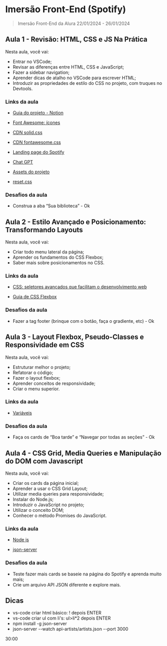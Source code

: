 # Imersão Front-End (Spotify)

> Imersão Front-End da Alura 22/01/2024 - 26/01/2024

## Aula 1 - Revisão: HTML, CSS e JS Na Prática

Nesta aula, você vai:

- Entrar no VSCode;
- Revisar as diferenças entre HTML, CSS e JavaScript;
- Fazer a sidebar navigation;
- Aprender dicas de atalho no VSCode para escrever HTML;
- Introduzir as propriedades de estilo do CSS no projeto, com truques no Devtools.

### Links da aula

- [Guia do projeto - Notion](https://grupoalura.notion.site/Imers-o-Front-End-Guia-de-Mergulho-53f23a8a959e43608524e08b22c585b9)

- [Font Awesome: ícones](https://fontawesome.com/icons)
- [CDN solid.css](https://use.fontawesome.com/releases/v5.15.4/css/solid.css)
- [CDN fontawesome.css](https://use.fontawesome.com/releases/v5.15.4/css/fontawesome.css)
- [Landing page do Spotify](https://open.spotify.com/intl-pt)
- [Chat GPT](https://chat.openai.com/)

- [Assets do projeto](https://github.com/mayaracardoso/spotify-imersao/tree/develop/src/assets)
- [reset.css](https://meyerweb.com/eric/tools/css/reset/reset.css)

### Desafios da aula

- Construa a aba “Sua biblioteca” - Ok

## Aula 2 - Estilo Avançado e Posicionamento: Transformando Layouts

Nesta aula, você vai:

- Criar todo menu lateral da página;
- Aprender os fundamentos do CSS Flexbox;
- Saber mais sobre posicionamentos no CSS.

### Links da aula

- [CSS: seletores avançados que facilitam o desenvolvimento web](https://www.alura.com.br/artigos/css-seletores-avancados-aplicacoes-web?_gl=1*1sot7lg*_ga*MTMzNDM2OTg0Ni4xNzA1OTMwNjYx*_ga_1EPWSW3PCS*MTcwNjAxNzEzMi4zLjEuMTcwNjAxNzI3Mi4wLjAuMA..*_fplc*Ulo4U0xQV0dZViUyQmliVTN6eWFGaDA1NUFGQjBKUUYlMkJWTGZZQXc2S3NJNXRJdWxDa1dmd0lySkdPJTJCaThWeTU5Q2NuQzhnYUJCbmMzNmNobmplenAlMkZuUmRrNWxaVW9tcmlhbFI0UHpBNnoySW1malYxclZCWDRiMlpka3V0d0ElM0QlM0Q.)

- [Guia de CSS Flexbox](https://www.alura.com.br/artigos/css-guia-do-flexbox?_gl=1*1o0pif0*_ga*MTMzNDM2OTg0Ni4xNzA1OTMwNjYx*_ga_1EPWSW3PCS*MTcwNjAxNzEzMi4zLjEuMTcwNjAxNzMxOC4wLjAuMA..*_fplc*Ulo4U0xQV0dZViUyQmliVTN6eWFGaDA1NUFGQjBKUUYlMkJWTGZZQXc2S3NJNXRJdWxDa1dmd0lySkdPJTJCaThWeTU5Q2NuQzhnYUJCbmMzNmNobmplenAlMkZuUmRrNWxaVW9tcmlhbFI0UHpBNnoySW1malYxclZCWDRiMlpka3V0d0ElM0QlM0Q.)

### Desafios da aula

- Fazer a tag footer (brinque com o botão, faça o gradiente, etc) - Ok

## Aula 3 - Layout Flexbox, Pseudo-Classes e Responsividade em CSS

Nesta aula, você vai:
- Estruturar melhor o projeto;
- Refatorar o código;
- Fazer o layout flexbox;
- Aprender conceitos de responsividade;
- Criar o menu superior.

### Links da aula

- [Variáveis](https://github.com/alura-cursos/spotify-imersao/blob/main/spotify-imersao/src/styles/vars.css)

### Desafios da aula

- Faça os cards de “Boa tarde” e “Navegar por todas as seções” - Ok

## Aula 4 - CSS Grid, Media Queries e Manipulação do DOM com Javascript

Nesta aula, você vai:
- Criar os cards da página inicial;
- Aprender a usar o CSS Grid Layout;
- Utilizar media queries para responsividade;
- Instalar do Node.js;
- Introduzir o JavaScript no projeto;
- Utilizar o conceito DOM;
- Conhecer o método Promises do JavaScript.

### Links da aula

- [Node js](https://nodejs.org/en/download)

- [json-server](https://www.npmjs.com/package/json-server)

### Desafios da aula

- Teste fazer mais cards se baseie na página do Spotify e aprenda muito mais;
- Crie um arquivo API JSON diferente e explore mais.

## Dicas

- vs-code criar html básico: ! depois ENTER
- vs-code criar ul com li's: ul>li*2 depois ENTER
- npm install -g json-server
- json-server --watch api-artists/artists.json --port 3000

30:00
